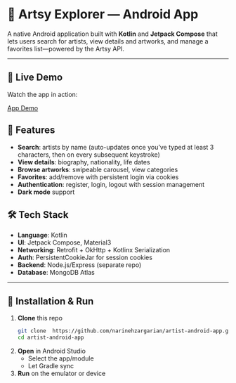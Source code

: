 # 🎨 Artsy Explorer — Android App

A native Android application built with **Kotlin** and **Jetpack Compose** that lets users search for artists, view details and artworks, and manage a favorites list—powered by the Artsy API.

---

## 🚀 Live Demo  
Watch the app in action: 

[App Demo](https://narinehzargarian.github.io/artist-android-app/)


## 📱 Features

- **Search**: artists by name (auto-updates once you’ve typed at least 3 characters, then on every subsequent keystroke)
- **View details**: biography, nationality, life dates  
- **Browse artworks**: swipeable carousel, view categories  
- **Favorites**: add/remove with persistent login via cookies  
- **Authentication**: register, login, logout with session management  
- **Dark mode** support  


## 🛠️ Tech Stack

- **Language**: Kotlin  
- **UI**: Jetpack Compose, Material3  
- **Networking**: Retrofit + OkHttp + Kotlinx Serialization  
- **Auth**: PersistentCookieJar for session cookies  
- **Backend**: Node.js/Express (separate repo)  
- **Database**: MongoDB Atlas

---

## 🔧 Installation & Run

1. **Clone** this repo
   ```bash
   git clone  https://github.com/narinehzargarian/artist-android-app.git
   cd artist-android-app
   ```
2. **Open** in Android Studio
   - Select the app/module
   - Let Gradle sync
3. **Run** on the emulator or device


